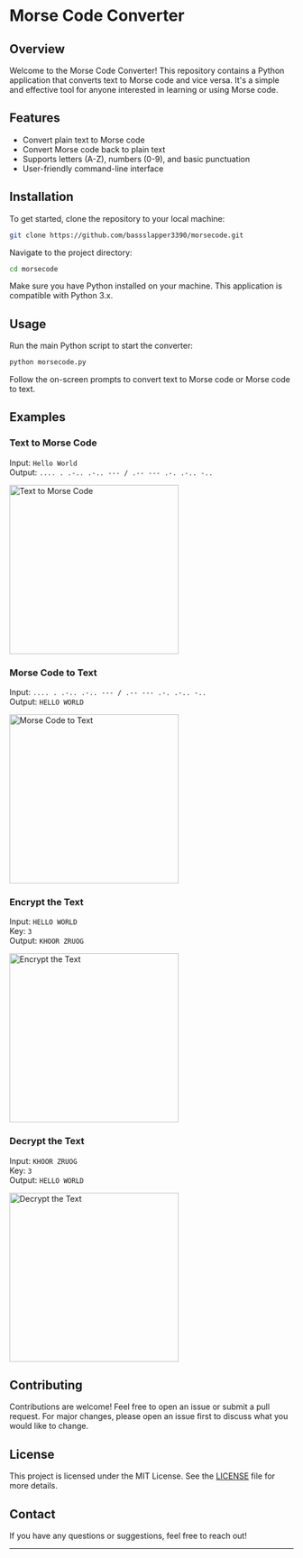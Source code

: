 # Morse Code Converter

## Overview
Welcome to the Morse Code Converter! This repository contains a Python application that converts text to Morse code and vice versa. It's a simple and effective tool for anyone interested in learning or using Morse code.

## Features
- Convert plain text to Morse code
- Convert Morse code back to plain text
- Supports letters (A-Z), numbers (0-9), and basic punctuation
- User-friendly command-line interface

## Installation
To get started, clone the repository to your local machine:

```bash
git clone https://github.com/bassslapper3390/morsecode.git
```

Navigate to the project directory:

```bash
cd morsecode
```

Make sure you have Python installed on your machine. This application is compatible with Python 3.x.

## Usage
Run the main Python script to start the converter:

```bash
python morsecode.py
```

Follow the on-screen prompts to convert text to Morse code or Morse code to text.

## Examples

### Text to Morse Code
Input: `Hello World`  
Output: `.... . .-.. .-.. --- / .-- --- .-. .-.. -..`

<img src="https://github.com/bassslapper3390/morsecode/assets/75876257/e4ae7be7-ebcc-4428-b2a8-9f1e791815c3" alt="Text to Morse Code" width="300"/>

### Morse Code to Text
Input: `.... . .-.. .-.. --- / .-- --- .-. .-.. -..`  
Output: `HELLO WORLD`

<img src="https://github.com/bassslapper3390/morsecode/assets/75876257/b4a12dc6-51dc-4368-a42b-f791d598c981" alt="Morse Code to Text" width="300"/>

### Encrypt the Text
Input: `HELLO WORLD`  
Key: `3`  
Output: `KHOOR ZRUOG`

<img src="https://github.com/bassslapper3390/morsecode/assets/75876257/2c0939b4-c7ad-4d4b-ada0-2557df68ad8c" alt="Encrypt the Text" width="300"/>

### Decrypt the Text
Input: `KHOOR ZRUOG`  
Key: `3`  
Output: `HELLO WORLD`

<img src="https://github.com/bassslapper3390/morsecode/assets/75876257/42838bd9-93f1-4a26-9d95-6b3f9f07ea59" alt="Decrypt the Text" width="300"/>

## Contributing
Contributions are welcome! Feel free to open an issue or submit a pull request. For major changes, please open an issue first to discuss what you would like to change.

## License
This project is licensed under the MIT License. See the [LICENSE](LICENSE.md) file for more details.

## Contact
If you have any questions or suggestions, feel free to reach out!

---
